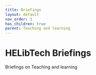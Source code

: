 ```yaml
---
title: Briefings
layout: default
nav_order: 3
has_children: true
parent: Teaching and learning
---
```


# HELibTech Briefings

Briefings on Teaching and learning
